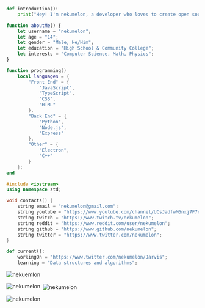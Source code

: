 ```python
def introduction():
    print("Hey! I'm nekumelon, a developer who loves to create open source projects for people to use on the go.");
```
```javascript
function aboutMe() {
    let username = "nekumelon";
    let age = "14";
    let gender = "Male, He/Him";
    let education = "High School & Community College";
    let interests = "Computer Science, Math, Physics";
}
```
```lua
function programming()
    local languages = {
        "Front End" = {
            "JavaScript",
            "TypeScript",
            "CSS",
            "HTML"
        },
        "Back End" = {
            "Python",
            "Node.js",
            "Express"
        },
        "Other" = {
            "Electron",
            "C++"
        }
    };
end
```
```cpp
#include <iostream>
using namespace std;

void contacts() {
    string email = "nekumelon@gmail.com";
    string youtube = "https://www.youtube.com/channel/UCsJadfwM6nxj7F7ni4zht_g";
    string twitch = "https://www.twitch.tv/nekumelon";
    string reddit = "https://www.reddit.com/user/nekumelon";
    string github = "https://www.github.com/nekumelon";
    string twitter = "https://www.twitter.com/nekumelon";
}
```
```python
def current():
    workingOn = "https://www.twitter.com/nekumelon/Jarvis";
    learning = "Data structures and algorithms";
```
<p align="left"> <img src="https://komarev.com/ghpvc/?username=nekuemlon&label=Profile%20views&color=0e75b6&style=flat" alt="nekuemlon" /> </p>
<p><img align="left" src="https://github-readme-stats.vercel.app/api/top-langs?username=nekumelon&show_icons=true&locale=en&layout=compact" alt="nekumelon" /></p>
<p>&nbsp;<img align="center" src="https://github-readme-stats.vercel.app/api?username=nekumelon&show_icons=true&locale=en" alt="nekumelon" /></p>
<p><img align="center" src="https://github-readme-streak-stats.herokuapp.com/?user=nekumelon&" alt="nekumelon" /></p>
